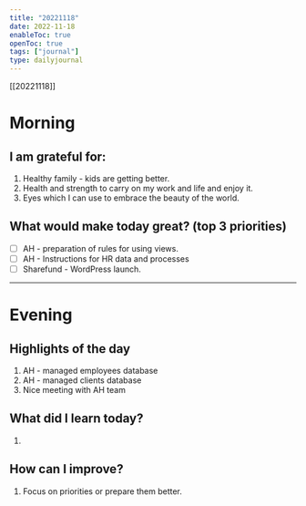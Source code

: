 ```yaml
---
title: "20221118"
date: 2022-11-18
enableToc: true
openToc: true
tags: ["journal"]
type: dailyjournal
---
```

[[20221118]]

# Morning
## I am grateful for:
1. Healthy family - kids are getting better.
2. Health and strength to carry on my work and life and enjoy it.
3. Eyes which I can use to embrace the beauty of the world.

## What would make today great? (top 3 priorities)
- [ ] AH - preparation of rules for using views.
- [ ] AH - Instructions for HR data and processes
- [ ] Sharefund - WordPress launch.

---
# Evening
## Highlights of the day
1. AH - managed employees database
2. AH - managed clients database
3. Nice meeting with AH team

## What did I learn today?
1.  

## How can I improve?
1. Focus on priorities or prepare them better.